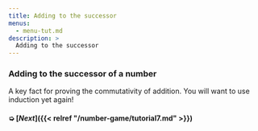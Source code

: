 ```yaml
---
title: Adding to the successor
menus:
  - menu-tut.md
description: >
  Adding to the successor
---
```


### Adding to the successor of a number

A key fact for proving the commutativity of addition.
You will want to use induction yet again!

<div class=proof-editor data-exercise="nat/add3"></div>

#### ➭ [***Next***]({{< relref "/number-game/tutorial7.md" >}})
